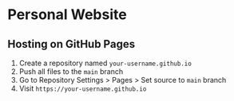 # Personal Website

## Hosting on GitHub Pages
1. Create a repository named `your-username.github.io`
2. Push all files to the `main` branch
3. Go to Repository Settings > Pages > Set source to `main` branch
4. Visit `https://your-username.github.io`